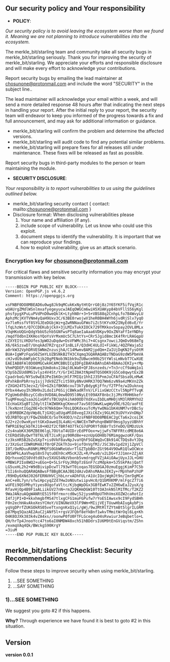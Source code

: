 ## Our security policy and Your responsibility
- **POLICY**:

*Our security policy is to avoid leaving the ecosystem worse than we found it. Meaning we are not planning to introduce vulnerabilities into the ecosystem.*

The merkle_bit/starling team and community take all security bugs in merkle_bit/starling seriously. Thank you for improving the security of merkle_bit/starling. We appreciate your efforts and responsible disclosure and will make every effort to acknowledge your contributions.

Report security bugs by emailing the lead maintainer at chosunone@protonmail.com and include the word "SECURITY" in the subject line..

The lead maintainer will acknowledge your email within a week, and will send a more detailed response 48 hours after that indicating the next steps in handling your report. After the initial reply to your report, the security team will endeavor to keep you informed of the progress towards a fix and full announcement, and may ask for additional information or guidance.

- merkle_bit/starling will confirm the problem and determine the affected versions.
- merkle_bit/starling will audit code to find any potential similar problems.
- merkle_bit/starling will prepare fixes for all releases still under maintenance. These fixes will be released as fast as possible.

Report security bugs in third-party modules to the person or team maintaining the module.

- **SECURITY DISCLOSURE**:

*Your responsibility is to report vulnerabilities to us using the guidelines outlined below.*

- merkle_bit/starling security contact { contact: mailto:chosunone@protonmail.com }
- Disclosure format: When disclosing vulnerabilities please 
  1. Your name and affiliation (if any).
  2. include scope of vulnerability. Let us know who could use this exploit.
  3. document steps to identify the vulnerability. It is important that we can reproduce your findings. 
  4. how to exploit vulnerability, give us an attack scenario.

### Encryption key for chosunone@protonmail.com
For critical flaws and sensitive security information you may encrypt your transmission with key below.
```
-----BEGIN PGP PUBLIC KEY BLOCK-----
Version: OpenPGP.js v4.6.2
Comment: https://openpgpjs.org

xsFNBF0DO8MBEAD6u0wg8Jk9qMCukKxNytHtQrrG0j8zJY65YKF5ifVqjR1c
wUAUrgZMdlWSnlmxafyegeyucwJAEqOWGCm6wiH5XUAKyp84bVFllS56yKgl
phsfpygXPuLuPVdPnD0weQklK+LtyhN0r+3+5+VBS88q2CnhpLfo7B4WvyLU
AphzMcjKVTVNm4yQaH9Uxv3C/63BE0rwojwV1heR0BH4WYh6jvdRjSlv7yqO
xv7leRssfVf8SYGJEeDGbjWz+gZwRNNauGFWo7iZc5tKYvXK2INyEd6vE/Yr
lfqLhzWst/Q7CCDEKubjCkX+3jLMIxTukXIOCk729TMXkovSopay2OVL8MLx
V3qHKoUQGnQdgYbbU5zhb5GNfwsPTq8aeIaAaa6VDKpv9OxZNYaFfIeYNDhy
/mqdfOdbnIXKHosYQoYsVrMxmUc5C7LhtYs+CRr5Jgid8mc1K4fRrLRAGqpU
cZXYEItLVKDUfes3pWO2uDqdw+DsVFWMc3hi7+4Csgnx7owciJQmDv068mTg
X6/6kSzswD7/UnqkAd7RZrqzxF1nBLiF/Q3dHC4ULdI+FikWi/4QZFWaja5z
a0rkW32VphDRVESWNmZnzusjhA/C14MwmvBAM2jpdQm+ZaIUjDqKN2fysOtM
BUA+IgWPzFqaS0ZSmYLUZBSNkB2TH3CXqmq3GQARAQABzTNDaG9zdW5PbmVA
cHJvdG9ubWFpbC5jb20gPENob3N1bk9uZUBwcm90b25tYWlsLmNvbT7CwXUE
EAEIAB8FAl0DO8MGCwkHCAMCBBUICgIDFgIBAhkBAhsDAh4BAAoJEKIy+rMp
VhmPQDEP/03GWueq3Um8okv2JAql0LWa0+QFJ8snzeds/+Tn3rcCf9aWq1o1
V3pSbZEUd8MG1vlyz4V4St/Y/GrIHIZ0A3tNpHdTQSO0K9jG5Co8qwytEx2B
CpadrboG/NYSu9wE8JPeIbKOnjHlF7MIQz1hhIJ35PnmJoCFAfSbsa9LnMwK
OPxhkBnPbRrny1sjj7dk9ZZTcit59Xy8NvUHRK37OQ7Wm6zvN9a4zMKVn2Zk
rZXGH24TS3ezxZ/tO+GZk1fBKN6cou73kTyBdygKjFfn/f2TPfe/w2Duknxq
OYbx44woyIh3RH9v2LdoIiP6SijCBWkadRTnV/LFiixGWzCCtvl5NpPfTvqK
P2gUm6dhBbzyCCdbs9VD8AL0ew8O95l0NyLEt09AXF8nbc3jJMsYRHH6kefr
TuqMFmuqZsaa2G1xGRfsTBCUqhkihA0OOD7XdXvuIbDLmMH0jVM3lRRMYhU2
lEcHaGXSqBT1ZdyltIlWZW8KkgCKmnoF7av503SWwKLwgWyO9E/62O/aoFtE
l7kxNzntIGqZ0E+Dc97Nk6Qm+70sLQOKdxxuTcMyYwONa1bK4UNM7vrDBcSy
sjB9RBDKZdpVWp8LTjGXQjaEUgaMlD8vegIJXiC6Zxj9GLHC9iDVYxVnDNp7
VDJRBTQcgY/FQwZ6bBCO/SoTK4OD3/nZzsFNBF0DO8MBEAC2gCTa6x2coiIK
GJ2+z2c0wxKyottGKxDaweQ3L4aNi+LNWCEnTWPohqnBW8F0msg3yyzUBhhY
fWPR1E9qCkbTKJ10+HO2f2CfBRf4O7TkCG7dPORYfd6BrTs5YeDO/EMDzUzk
z2s4nabKX36MZBE06lgL7OUtaT4UIDrzEdPFOox+wjjwFsTNFFRtcdME8o6A
CtERQdSByQwYT8T6LVETJixRjpz90Rd8e+eznUpGOH8b76MimggwzoKF/Qas
tz3ksHR5B2bZuSXpT+is0VkF8avNpJvaYQhF5GEWqQvCBk914CTDQs8vYJDq
z/3XzGutIDWRUM48Jf0rQFZGkTh3o+9jofOnVgfMJ/JSC38v1pd2Xj1ZpVCl
I0T/OeRDuuR8NMiMMQfS0GbWReUdvrTlGZTpbBOrZGt964V9OwR1QlwOCWce
1NSWPkLAaVhwpS8n57qtuOEh9cxM5cKJZL+R/Pwa0/v2LDG+YJJ1mn+2ZjAX
DQrhxxeQIS0Vdtd83vz5XUG54NzVbonb5vmdrqqFVZjA4iOAwjUyxJJL+GHU
+MBWiP2Io8WQ2+uEGo+Q+5LSrFUyJR0pTzEGnF7czMdpkm+5J5SkPAsjQatT
LG5uxHL2h2+W9dBivipDcwTl793wYT0ioqas7EGSDGAJ0zmuEggjKimP7C5b
T1Ii6nhuQQARAQABwsFfBBgBCAAJBQJdAzvDAhsMAAoJEKIy+rMpVhmPzhUP
/R9HDy6XNdJ026FERNVHVCjhbLnrxADhFULrA1UcIQojWgHJt9n/ImrDgMCe
AnC+e8L7yn/sfwiHpcyqZZd7Hw2oNUutwiipvHc0/Q1bMXKMP/mlFgcZ77i6
wUFEi9QSVMhyYiyes8UgofaVltc/KjbgWpDGx3GBfEwKTv2ZH6wEaJ2yuX/g
RfavHjOp4B9F1aALiikGV27nN+rmJzQKHmDGW10TtOA3nkNSlM1TMc/f2KZ2
9WaJANzuAQgWANRtE515f0frmxrcd0wj52jysmR0pUTHhVmsXOZW2caRotIz
I4fJjPI+D+kkxhmgbfMS47tlxgCFG1muFGPufw7rYoESIAwsx9cI9FydSBHh
F0n2echHAvAkoXesYCHoY/UINGNeVX3lF9Wm+MIijVEjTUuwHbAIugAybPjs
yqVgDPrfZUKGOkRS05veTtxngnKxQ1yi/gWj/9wJMtRlTZYtmBt5lgrILGRM
p87Mpq5QazAE2AuC2jANf5l+rgsVJFQbf8eYkBnf1wkvTMmitWrOql6Lq+Kh
O4K8OJXk383k4vZA4xs//oonwP0fU0FTFLGceg4uO4sRvwiurJeBqbetlo+L
QH/hrTp4JnooYcc47to6aI0NMDW48xch51hBDdrsIU6M9tEnGViqstm/ZShn
/exmqVAq4Qk/BWckgS90KrgY
=3iuM
-----END PGP PUBLIC KEY BLOCK-----
```

## merkle_bit/starling Checklist: Security Recommendations
Follow these steps to improve security when using merkle_bit/starling.
1. ...SEE SOMETHING
2. ...SAY SOMETHING

### 1)...SEE SOMETHING
We suggest you goto #2 if this happens.

**Why?**
Through experience we have found it is best to goto #2 in this situation.

## Version
**version 0.0.1**

